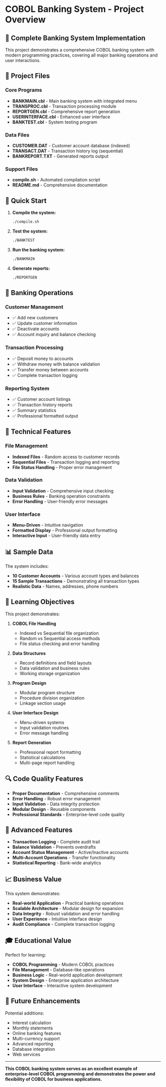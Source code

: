 # COBOL Banking System - Project Overview

## 🏦 Complete Banking System Implementation

This project demonstrates a comprehensive COBOL banking system with modern programming practices, covering all major banking operations and user interactions.

## 📁 Project Files

### Core Programs

- **BANKMAIN.cbl** - Main banking system with integrated menu
- **TRANSPROC.cbl** - Transaction processing module
- **REPORTGEN.cbl** - Comprehensive report generation
- **USERINTERFACE.cbl** - Enhanced user interface
- **BANKTEST.cbl** - System testing program

### Data Files

- **CUSTOMER.DAT** - Customer account database (indexed)
- **TRANSACT.DAT** - Transaction history log (sequential)
- **BANKREPORT.TXT** - Generated reports output

### Support Files

- **compile.sh** - Automated compilation script
- **README.md** - Comprehensive documentation

## 🚀 Quick Start

1. **Compile the system:**

   ```bash
   ./compile.sh
   ```

2. **Test the system:**

   ```bash
   ./BANKTEST
   ```

3. **Run the banking system:**

   ```bash
   ./BANKMAIN
   ```

4. **Generate reports:**
   ```bash
   ./REPORTGEN
   ```

## 💼 Banking Operations

### Customer Management

- ✅ Add new customers
- ✅ Update customer information
- ✅ Deactivate accounts
- ✅ Account inquiry and balance checking

### Transaction Processing

- ✅ Deposit money to accounts
- ✅ Withdraw money with balance validation
- ✅ Transfer money between accounts
- ✅ Complete transaction logging

### Reporting System

- ✅ Customer account listings
- ✅ Transaction history reports
- ✅ Summary statistics
- ✅ Professional formatted output

## 🔧 Technical Features

### File Management

- **Indexed Files** - Random access to customer records
- **Sequential Files** - Transaction logging and reporting
- **File Status Handling** - Proper error management

### Data Validation

- **Input Validation** - Comprehensive input checking
- **Business Rules** - Banking operation constraints
- **Error Handling** - User-friendly error messages

### User Interface

- **Menu-Driven** - Intuitive navigation
- **Formatted Display** - Professional output formatting
- **Interactive Input** - User-friendly data entry

## 📊 Sample Data

The system includes:

- **10 Customer Accounts** - Various account types and balances
- **15 Sample Transactions** - Demonstrating all transaction types
- **Realistic Data** - Names, addresses, phone numbers

## 🎯 Learning Objectives

This project demonstrates:

1. **COBOL File Handling**

   - Indexed vs Sequential file organization
   - Random vs Sequential access methods
   - File status checking and error handling

2. **Data Structures**

   - Record definitions and field layouts
   - Data validation and business rules
   - Working storage organization

3. **Program Design**

   - Modular program structure
   - Procedure division organization
   - Linkage section usage

4. **User Interface Design**

   - Menu-driven systems
   - Input validation routines
   - Error message handling

5. **Report Generation**
   - Professional report formatting
   - Statistical calculations
   - Multi-page report handling

## 🔍 Code Quality Features

- **Proper Documentation** - Comprehensive comments
- **Error Handling** - Robust error management
- **Input Validation** - Data integrity protection
- **Modular Design** - Reusable components
- **Professional Standards** - Enterprise-level code quality

## 🌟 Advanced Features

- **Transaction Logging** - Complete audit trail
- **Balance Validation** - Prevents overdrafts
- **Account Status Management** - Active/Inactive accounts
- **Multi-Account Operations** - Transfer functionality
- **Statistical Reporting** - Bank-wide analytics

## 📈 Business Value

This system demonstrates:

- **Real-world Application** - Practical banking operations
- **Scalable Architecture** - Modular design for expansion
- **Data Integrity** - Robust validation and error handling
- **User Experience** - Intuitive interface design
- **Audit Compliance** - Complete transaction logging

## 🎓 Educational Value

Perfect for learning:

- **COBOL Programming** - Modern COBOL practices
- **File Management** - Database-like operations
- **Business Logic** - Real-world application development
- **System Design** - Enterprise application architecture
- **User Interface** - Interactive system development

## 🔮 Future Enhancements

Potential additions:

- Interest calculation
- Monthly statements
- Online banking features
- Multi-currency support
- Advanced reporting
- Database integration
- Web services

---

**This COBOL banking system serves as an excellent example of enterprise-level COBOL programming and demonstrates the power and flexibility of COBOL for business applications.**

